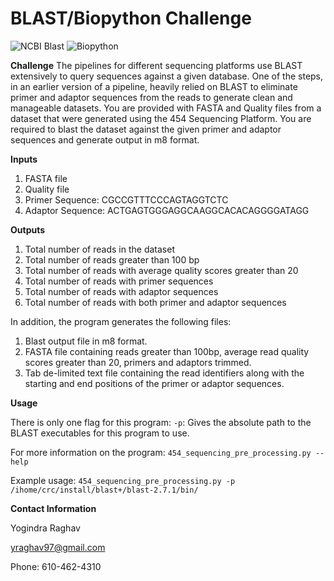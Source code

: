 # BLAST/Biopython Challenge 

![NCBI Blast](https://blast.ncbi.nlm.nih.gov/images/nucleutide-blast-cover.png)
![Biopython](https://biopython.org/assets/images/biopython_logo_xs.png)

**Challenge** 
The pipelines for different sequencing platforms use BLAST extensively to query sequences against a given database. 
One of the steps, in an earlier version of a pipeline, heavily relied on BLAST to eliminate primer and adaptor sequences from the reads to generate clean and manageable datasets. 
You are provided with FASTA and Quality files from a dataset that were generated using the 454 Sequencing Platform. 
You are required to blast the dataset against the given primer and adaptor sequences and generate output in m8 format. 

**Inputs** 
1. FASTA file
2. Quality file
3. Primer Sequence: CGCCGTTTCCCAGTAGGTCTC
4. Adaptor Sequence: ACTGAGTGGGAGGCAAGGCACACAGGGGATAGG

**Outputs** 

1. Total number of reads in the dataset
2. Total number of reads greater than 100 bp
3. Total number of reads with average quality scores greater than 20
4. Total number of reads with primer sequences
5. Total number of reads with adaptor sequences
6. Total number of reads with both primer and adaptor sequences

In addition, the program generates the following files:

1. Blast output file in m8 format.
2. FASTA file containing reads greater than 100bp, average read quality scores greater than 20, primers and adaptors trimmed.
3. Tab de-limited text file containing the read identifiers along with the starting and end positions of the primer or adaptor sequences.

**Usage** 

There is only one flag for this program: 
`-p`: Gives the absolute path to the BLAST executables for this program to use.

For more information on the program: 
`454_sequencing_pre_processing.py --help` 

Example usage: 
`454_sequencing_pre_processing.py -p /ihome/crc/install/blast+/blast-2.7.1/bin/`

**Contact Information**

Yogindra Raghav

yraghav97@gmail.com 

Phone: 610-462-4310
